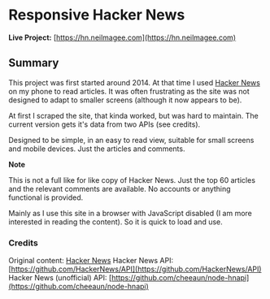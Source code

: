 # Responsive Hacker News

**Live Project:** [https://hn.neilmagee.com](https://hn.neilmagee.com)

## Summary

This project was first started around 2014. At that time I used [Hacker News](https://news.ycombinator.com/) on my phone to read articles. It was often frustrating as the site was not designed to adapt to smaller screens (although it now appears to be).

At first I scraped the site, that kinda worked, but was hard to maintain. The current version gets it's data from two APIs (see credits).

Designed to be simple, in an easy to read view, suitable for small screens and mobile devices. Just the articles and comments.

**Note**

This is not a full like for like copy of Hacker News. Just the top 60 articles and the relevant comments are available. No accounts or anything functional is provided.

Mainly as I use this site in a browser with JavaScript disabled (I am more interested in reading the content). So it is quick to load and use.

### Credits

Original content: [Hacker News](https://news.ycombinator.com/)
Hacker News API: [https://github.com/HackerNews/API](https://github.com/HackerNews/API)
Hacker News (unofficial) API: [https://github.com/cheeaun/node-hnapi](https://github.com/cheeaun/node-hnapi)

